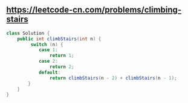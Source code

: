 ## https://leetcode-cn.com/problems/climbing-stairs

```java
class Solution {
    public int climbStairs(int n) {
         switch (n) {
            case 1:
                return 1;
            case 2:
                return 2;
            default:
                return climbStairs(n - 2) + climbStairs(n - 1);
        }
    }
}
```